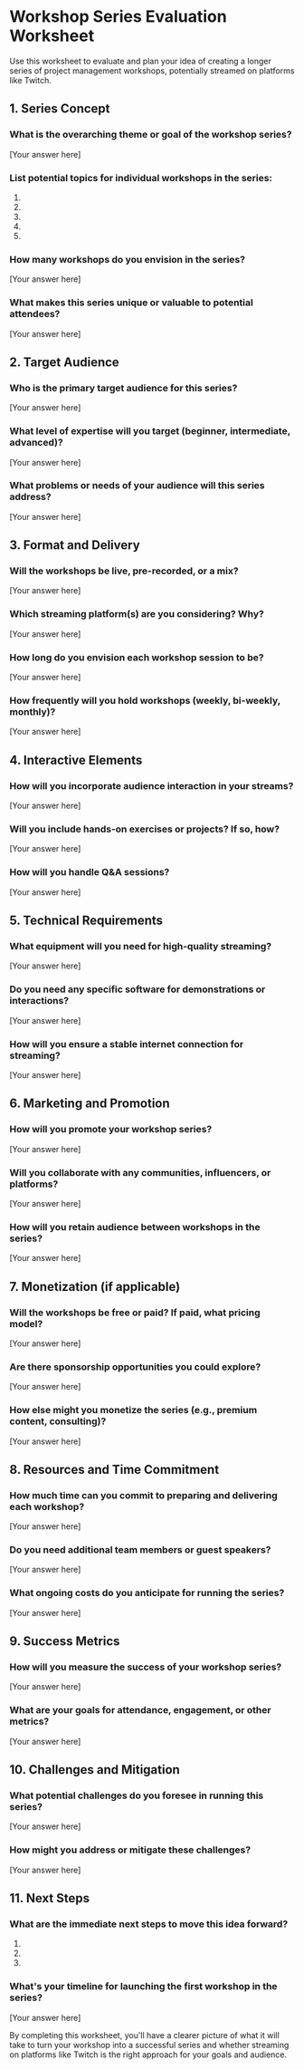 # Workshop Series Evaluation Worksheet

Use this worksheet to evaluate and plan your idea of creating a longer series of project management workshops, potentially streamed on platforms like Twitch.

## 1. Series Concept

### What is the overarching theme or goal of the workshop series?
[Your answer here]

### List potential topics for individual workshops in the series:
1. 
2. 
3. 
4. 
5. 

### How many workshops do you envision in the series?
[Your answer here]

### What makes this series unique or valuable to potential attendees?
[Your answer here]

## 2. Target Audience

### Who is the primary target audience for this series?
[Your answer here]

### What level of expertise will you target (beginner, intermediate, advanced)?
[Your answer here]

### What problems or needs of your audience will this series address?
[Your answer here]

## 3. Format and Delivery

### Will the workshops be live, pre-recorded, or a mix?
[Your answer here]

### Which streaming platform(s) are you considering? Why?
[Your answer here]

### How long do you envision each workshop session to be?
[Your answer here]

### How frequently will you hold workshops (weekly, bi-weekly, monthly)?
[Your answer here]

## 4. Interactive Elements

### How will you incorporate audience interaction in your streams?
[Your answer here]

### Will you include hands-on exercises or projects? If so, how?
[Your answer here]

### How will you handle Q&A sessions?
[Your answer here]

## 5. Technical Requirements

### What equipment will you need for high-quality streaming?
[Your answer here]

### Do you need any specific software for demonstrations or interactions?
[Your answer here]

### How will you ensure a stable internet connection for streaming?
[Your answer here]

## 6. Marketing and Promotion

### How will you promote your workshop series?
[Your answer here]

### Will you collaborate with any communities, influencers, or platforms?
[Your answer here]

### How will you retain audience between workshops in the series?
[Your answer here]

## 7. Monetization (if applicable)

### Will the workshops be free or paid? If paid, what pricing model?
[Your answer here]

### Are there sponsorship opportunities you could explore?
[Your answer here]

### How else might you monetize the series (e.g., premium content, consulting)?
[Your answer here]

## 8. Resources and Time Commitment

### How much time can you commit to preparing and delivering each workshop?
[Your answer here]

### Do you need additional team members or guest speakers?
[Your answer here]

### What ongoing costs do you anticipate for running the series?
[Your answer here]

## 9. Success Metrics

### How will you measure the success of your workshop series?
[Your answer here]

### What are your goals for attendance, engagement, or other metrics?
[Your answer here]

## 10. Challenges and Mitigation

### What potential challenges do you foresee in running this series?
[Your answer here]

### How might you address or mitigate these challenges?
[Your answer here]

## 11. Next Steps

### What are the immediate next steps to move this idea forward?
1. 
2. 
3. 

### What's your timeline for launching the first workshop in the series?
[Your answer here]

By completing this worksheet, you'll have a clearer picture of what it will take to turn your workshop into a successful series and whether streaming on platforms like Twitch is the right approach for your goals and audience.

